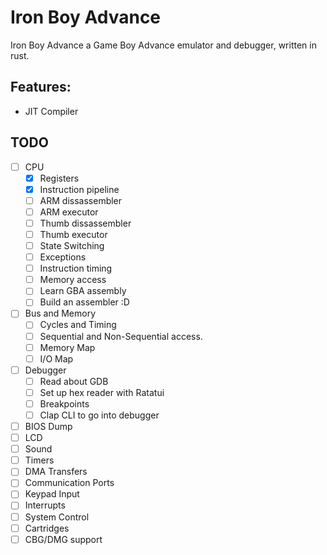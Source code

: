 # Iron Boy Advance

Iron Boy Advance a Game Boy Advance emulator and debugger, written in rust.

## Features:

- JIT Compiler

## TODO

- [ ] CPU
  - [x] Registers
  - [x] Instruction pipeline
  - [ ] ARM dissassembler
  - [ ] ARM executor
  - [ ] Thumb dissassembler
  - [ ] Thumb executor
  - [ ] State Switching
  - [ ] Exceptions
  - [ ] Instruction timing
  - [ ] Memory access
  - [ ] Learn GBA assembly
  - [ ] Build an assembler :D
- [ ] Bus and Memory
  - [ ] Cycles and Timing
  - [ ] Sequential and Non-Sequential access.
  - [ ] Memory Map
  - [ ] I/O Map
- [ ] Debugger
  - [ ] Read about GDB
  - [ ] Set up hex reader with Ratatui
  - [ ] Breakpoints
  - [ ] Clap CLI to go into debugger
- [ ] BIOS Dump
- [ ] LCD
- [ ] Sound
- [ ] Timers
- [ ] DMA Transfers
- [ ] Communication Ports
- [ ] Keypad Input
- [ ] Interrupts
- [ ] System Control
- [ ] Cartridges
- [ ] CBG/DMG support
